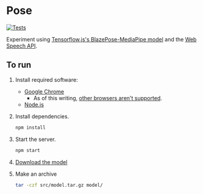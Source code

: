 # Pose

[![Tests](https://github.com/afeld/pose/actions/workflows/tests.yml/badge.svg)](https://github.com/afeld/pose/actions/workflows/tests.yml)

Experiment using [Tensorflow.js's BlazePose-MediaPipe model](https://github.com/tensorflow/tfjs-models/tree/master/pose-detection/src/blazepose_mediapipe#readme) and the [Web Speech API](https://developer.mozilla.org/en-US/docs/Web/API/Web_Speech_API/Using_the_Web_Speech_API).

## To run

1. Install required software:
   - [Google Chrome](https://www.google.com/chrome/index.html)
     - As of this writing, [other browsers aren't supported](https://caniuse.com/speech-recognition).
   - [Node.js](https://nodejs.org/)
1. Install dependencies.

   ```sh
   npm install
   ```

1. Start the server.

   ```sh
   npm start
   ```

1. [Download the model](https://alphacephei.com/vosk/models)
1. Make an archive

   ```sh
   tar -czf src/model.tar.gz model/
   ```
